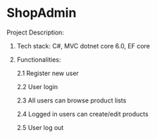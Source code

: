 # ShopAdmin
Project Description:
1. Tech stack: C#, MVC dotnet core 6.0, EF core

2. Functionalities:

    2.1 Register new user

    2.2 User login

    2.3 All users can browse product lists

    2.4 Logged in users can create/edit products

    2.5 User log out
